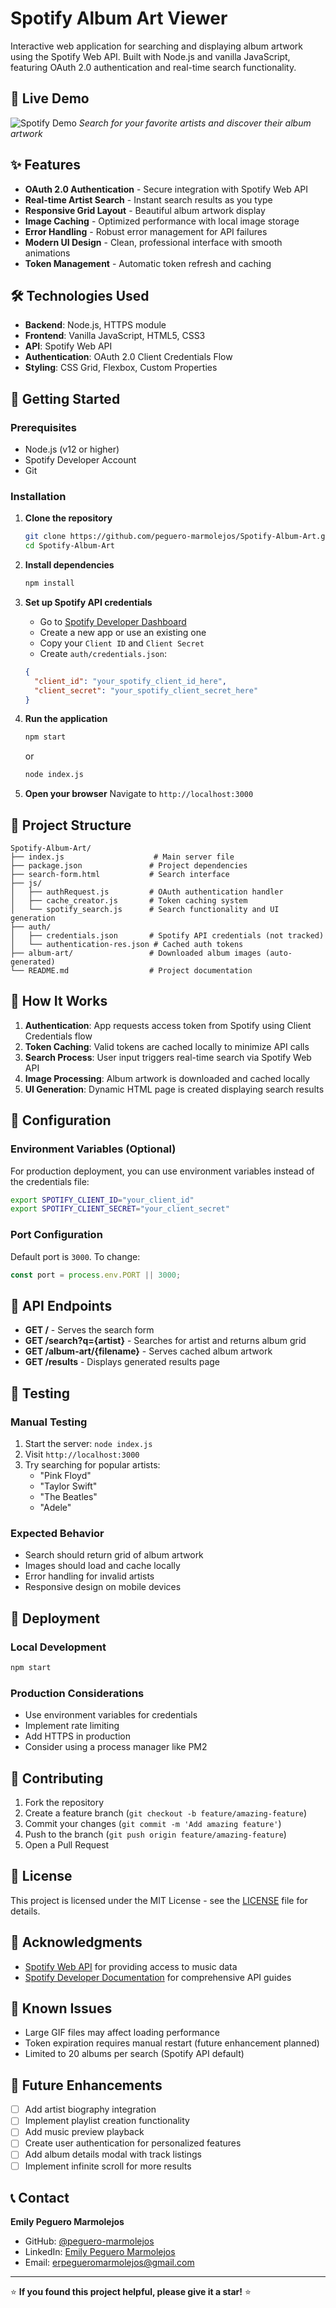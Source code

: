 # Spotify Album Art Viewer

Interactive web application for searching and displaying album artwork using the Spotify Web API. Built with Node.js and vanilla JavaScript, featuring OAuth 2.0 authentication and real-time search functionality.

## 🎵 Live Demo

![Spotify Demo](assets/demo-preview.gif)
*Search for your favorite artists and discover their album artwork*

## ✨ Features

- **OAuth 2.0 Authentication** - Secure integration with Spotify Web API
- **Real-time Artist Search** - Instant search results as you type
- **Responsive Grid Layout** - Beautiful album artwork display
- **Image Caching** - Optimized performance with local image storage
- **Error Handling** - Robust error management for API failures
- **Modern UI Design** - Clean, professional interface with smooth animations
- **Token Management** - Automatic token refresh and caching

## 🛠️ Technologies Used

- **Backend**: Node.js, HTTPS module
- **Frontend**: Vanilla JavaScript, HTML5, CSS3
- **API**: Spotify Web API
- **Authentication**: OAuth 2.0 Client Credentials Flow
- **Styling**: CSS Grid, Flexbox, Custom Properties

## 🚀 Getting Started

### Prerequisites

- Node.js (v12 or higher)
- Spotify Developer Account
- Git

### Installation

1. **Clone the repository**
   ```bash
   git clone https://github.com/peguero-marmolejos/Spotify-Album-Art.git
   cd Spotify-Album-Art
   ```

2. **Install dependencies**
   ```bash
   npm install
   ```

3. **Set up Spotify API credentials**
   - Go to [Spotify Developer Dashboard](https://developer.spotify.com/dashboard)
   - Create a new app or use an existing one
   - Copy your `Client ID` and `Client Secret`
   - Create `auth/credentials.json`:
   ```json
   {
     "client_id": "your_spotify_client_id_here",
     "client_secret": "your_spotify_client_secret_here"
   }
   ```

4. **Run the application**
   ```bash
   npm start
   ```
   or
   ```bash
   node index.js
   ```

5. **Open your browser**
   Navigate to `http://localhost:3000`

## 📁 Project Structure

```
Spotify-Album-Art/
├── index.js                    # Main server file
├── package.json               # Project dependencies
├── search-form.html           # Search interface
├── js/
│   ├── authRequest.js         # OAuth authentication handler
│   ├── cache_creator.js       # Token caching system
│   └── spotify_search.js      # Search functionality and UI generation
├── auth/
│   ├── credentials.json       # Spotify API credentials (not tracked)
│   └── authentication-res.json # Cached auth tokens
├── album-art/                 # Downloaded album images (auto-generated)
└── README.md                  # Project documentation
```

## 🎯 How It Works

1. **Authentication**: App requests access token from Spotify using Client Credentials flow
2. **Token Caching**: Valid tokens are cached locally to minimize API calls
3. **Search Process**: User input triggers real-time search via Spotify Web API
4. **Image Processing**: Album artwork is downloaded and cached locally
5. **UI Generation**: Dynamic HTML page is created displaying search results

## 🔧 Configuration

### Environment Variables (Optional)

For production deployment, you can use environment variables instead of the credentials file:

```bash
export SPOTIFY_CLIENT_ID="your_client_id"
export SPOTIFY_CLIENT_SECRET="your_client_secret"
```

### Port Configuration

Default port is `3000`. To change:

```javascript
const port = process.env.PORT || 3000;
```

## 🎨 API Endpoints

- **GET /** - Serves the search form
- **GET /search?q={artist}** - Searches for artist and returns album grid
- **GET /album-art/{filename}** - Serves cached album artwork
- **GET /results** - Displays generated results page

## 🧪 Testing

### Manual Testing

1. Start the server: `node index.js`
2. Visit `http://localhost:3000`
3. Try searching for popular artists:
   - "Pink Floyd"
   - "Taylor Swift"
   - "The Beatles"
   - "Adele"

### Expected Behavior

- Search should return grid of album artwork
- Images should load and cache locally
- Error handling for invalid artists
- Responsive design on mobile devices

## 🚀 Deployment

### Local Development
```bash
npm start
```

### Production Considerations
- Use environment variables for credentials
- Implement rate limiting
- Add HTTPS in production
- Consider using a process manager like PM2

## 🤝 Contributing

1. Fork the repository
2. Create a feature branch (`git checkout -b feature/amazing-feature`)
3. Commit your changes (`git commit -m 'Add amazing feature'`)
4. Push to the branch (`git push origin feature/amazing-feature`)
5. Open a Pull Request

## 📝 License

This project is licensed under the MIT License - see the [LICENSE](LICENSE) file for details.

## 🙏 Acknowledgments

- [Spotify Web API](https://developer.spotify.com/documentation/web-api/) for providing access to music data
- [Spotify Developer Documentation](https://developer.spotify.com/documentation/) for comprehensive API guides

## 🐛 Known Issues

- Large GIF files may affect loading performance
- Token expiration requires manual restart (future enhancement planned)
- Limited to 20 albums per search (Spotify API default)

## 🔮 Future Enhancements

- [ ] Add artist biography integration
- [ ] Implement playlist creation functionality
- [ ] Add music preview playback
- [ ] Create user authentication for personalized features
- [ ] Add album details modal with track listings
- [ ] Implement infinite scroll for more results

## 📞 Contact

**Emily Peguero Marmolejos**
- GitHub: [@peguero-marmolejos](https://github.com/peguero-marmolejos)
- LinkedIn: [Emily Peguero Marmolejos](https://www.linkedin.com/in/peguero-marmolejos/)
- Email: erpegueromarmolejos@gmail.com

---

⭐ **If you found this project helpful, please give it a star!** ⭐